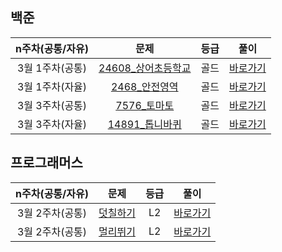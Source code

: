 ## 백준

| n주차(공통/자유) |                            문제                             | 등급 |                        풀이                         |
| :--------------: | :---------------------------------------------------------: | :--: | :-------------------------------------------------: |
| 3월 1주차(공통)  | [24608_상어초등학교](https://www.acmicpc.net/problem/21608) | 골드 |        [바로가기](./백준/구현/상어초등학교)         |
| 3월 1주차(자율)  |    [2468_안전영역](https://www.acmicpc.net/problem/2468)    | 골드 | [바로가기](./202303_1주차/백준_안전영역_2468/s2.py) |
| 3월 3주차(공통)  |     [7576_토마토](https://www.acmicpc.net/problem/7576)     | 골드 |     [바로가기](./202303_3주차/백준_7576_토마토)     |
| 3월 3주차(자율)  |   [14891_톱니바퀴](https://www.acmicpc.net/problem/14891)   | 골드 |   [바로가기](./202303_3주차/백준_14891_톱니바퀴)    |



## 프로그래머스

| n주차(공통/자유) |                             문제                             | 등급 |                       풀이                       |
| :--------------: | :----------------------------------------------------------: | :--: | :----------------------------------------------: |
| 3월 2주차(공통)  | [덧칠하기](https://school.programmers.co.kr/learn/courses/30/lessons/161989) |  L2  |    [바로가기](./프로그래머스/Level2/덧칠하기)    |
| 3월 2주차(공통)  | [멀리뛰기](https://school.programmers.co.kr/learn/courses/30/lessons/12914) |  L2  | [바로가기](./202303_2주차/프로그래머스_멀리뛰기) |

